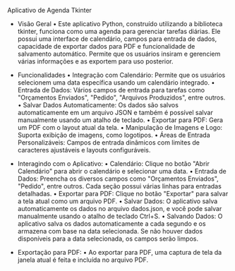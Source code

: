 Aplicativo de Agenda Tkinter

- Visão Geral
• Este aplicativo Python, construído utilizando a biblioteca tkinter, funciona como uma agenda para gerenciar tarefas diárias. 
Ele possui uma interface de calendário, campos para entrada de dados, capacidade de exportar dados para PDF e funcionalidade de salvamento automático. 
Permite que os usuários insiram e gerenciem várias informações e as exportem para uso posterior.

- Funcionalidades
• Integração com Calendário: Permite que os usuários selecionem uma data específica usando um calendário integrado.
• Entrada de Dados: Vários campos de entrada para tarefas como "Orçamentos Enviados", "Pedido", "Arquivos Produzidos", entre outros.
• Salvar Dados Automaticamente: Os dados são salvos automaticamente em um arquivo JSON e também é possível salvar manualmente usando um atalho de teclado.
• Exportar para PDF: Gera um PDF com o layout atual da tela.
• Manipulação de Imagens e Logo: Suporta exibição de imagens, como logotipos.
• Áreas de Entrada Personalizáveis: Campos de entrada dinâmicos com limites de caracteres ajustáveis e layouts configuráveis.

- Interagindo com o Aplicativo:
• Calendário: Clique no botão "Abrir Calendário" para abrir o calendário e selecionar uma data.
• Entrada de Dados: Preencha os diversos campos como "Orçamentos Enviados", "Pedido", entre outros. Cada seção possui várias linhas para entradas detalhadas.
• Exportar para PDF: Clique no botão "Exportar" para salvar a tela atual como um arquivo PDF.
• Salvar Dados: O aplicativo salva automaticamente os dados no arquivo dados.json, e você pode salvar manualmente usando o atalho de teclado Ctrl+S.
• Salvando Dados: O aplicativo salva os dados automaticamente a cada segundo e os armazena com base na data selecionada. Se não houver dados disponíveis para a data selecionada, os campos serão limpos.

- Exportação para PDF:
• Ao exportar para PDF, uma captura de tela da janela atual é feita e incluída no arquivo PDF.
